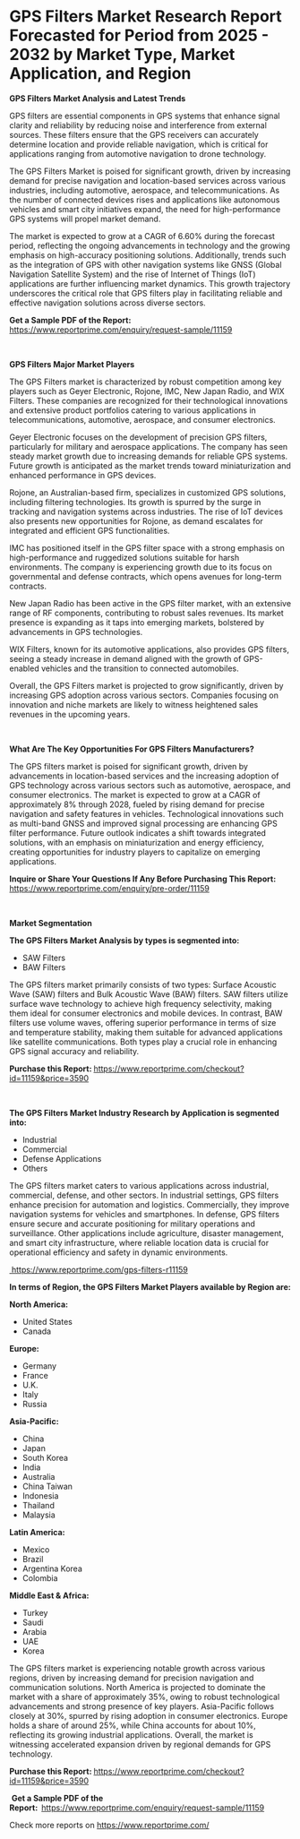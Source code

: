 <p><h1>GPS Filters Market Research Report Forecasted for Period from 2025 -  2032 by Market Type, Market Application, and Region</h1></p><p><strong>GPS Filters Market Analysis and Latest Trends</strong></p>
<p><p>GPS filters are essential components in GPS systems that enhance signal clarity and reliability by reducing noise and interference from external sources. These filters ensure that the GPS receivers can accurately determine location and provide reliable navigation, which is critical for applications ranging from automotive navigation to drone technology.</p><p>The GPS Filters Market is poised for significant growth, driven by increasing demand for precise navigation and location-based services across various industries, including automotive, aerospace, and telecommunications. As the number of connected devices rises and applications like autonomous vehicles and smart city initiatives expand, the need for high-performance GPS systems will propel market demand. </p><p>The market is expected to grow at a CAGR of 6.60% during the forecast period, reflecting the ongoing advancements in technology and the growing emphasis on high-accuracy positioning solutions. Additionally, trends such as the integration of GPS with other navigation systems like GNSS (Global Navigation Satellite System) and the rise of Internet of Things (IoT) applications are further influencing market dynamics. This growth trajectory underscores the critical role that GPS filters play in facilitating reliable and effective navigation solutions across diverse sectors.</p></p>
<p><strong>Get a Sample PDF of the Report:&nbsp;</strong> <a href="https://www.reportprime.com/enquiry/request-sample/11159?utm_campaign=3555&utm_medium=2&utm_source=Github&utm_content=ia&utm_term=20032025&utm_id=gps-filters">https://www.reportprime.com/enquiry/request-sample/11159</a></p>
<p>&nbsp;</p>
<p><strong>GPS Filters Major Market Players</strong></p>
<p><p>The GPS Filters market is characterized by robust competition among key players such as Geyer Electronic, Rojone, IMC, New Japan Radio, and WIX Filters. These companies are recognized for their technological innovations and extensive product portfolios catering to various applications in telecommunications, automotive, aerospace, and consumer electronics.</p><p>Geyer Electronic focuses on the development of precision GPS filters, particularly for military and aerospace applications. The company has seen steady market growth due to increasing demands for reliable GPS systems. Future growth is anticipated as the market trends toward miniaturization and enhanced performance in GPS devices. </p><p>Rojone, an Australian-based firm, specializes in customized GPS solutions, including filtering technologies. Its growth is spurred by the surge in tracking and navigation systems across industries. The rise of IoT devices also presents new opportunities for Rojone, as demand escalates for integrated and efficient GPS functionalities.</p><p>IMC has positioned itself in the GPS filter space with a strong emphasis on high-performance and ruggedized solutions suitable for harsh environments. The company is experiencing growth due to its focus on governmental and defense contracts, which opens avenues for long-term contracts.</p><p>New Japan Radio has been active in the GPS filter market, with an extensive range of RF components, contributing to robust sales revenues. Its market presence is expanding as it taps into emerging markets, bolstered by advancements in GPS technologies.</p><p>WIX Filters, known for its automotive applications, also provides GPS filters, seeing a steady increase in demand aligned with the growth of GPS-enabled vehicles and the transition to connected automobiles.</p><p>Overall, the GPS Filters market is projected to grow significantly, driven by increasing GPS adoption across various sectors. Companies focusing on innovation and niche markets are likely to witness heightened sales revenues in the upcoming years.</p></p>
<p>&nbsp;</p>
<p><strong>What Are The Key Opportunities For GPS Filters Manufacturers?</strong></p>
<p><p>The GPS filters market is poised for significant growth, driven by advancements in location-based services and the increasing adoption of GPS technology across various sectors such as automotive, aerospace, and consumer electronics. The market is expected to grow at a CAGR of approximately 8% through 2028, fueled by rising demand for precise navigation and safety features in vehicles. Technological innovations such as multi-band GNSS and improved signal processing are enhancing GPS filter performance. Future outlook indicates a shift towards integrated solutions, with an emphasis on miniaturization and energy efficiency, creating opportunities for industry players to capitalize on emerging applications.</p></p>
<p><strong>Inquire or Share Your Questions If Any Before Purchasing This Report:</strong> <a href="https://www.reportprime.com/enquiry/pre-order/11159?utm_campaign=3555&utm_medium=2&utm_source=Github&utm_content=ia&utm_term=20032025&utm_id=gps-filters">https://www.reportprime.com/enquiry/pre-order/11159</a></p>
<p>&nbsp;</p>
<p><strong>Market Segmentation</strong></p>
<p><strong>The GPS Filters Market Analysis by types is segmented into:</strong></p>
<p><ul><li>SAW Filters</li><li>BAW Filters</li></ul></p>
<p><p>The GPS filters market primarily consists of two types: Surface Acoustic Wave (SAW) filters and Bulk Acoustic Wave (BAW) filters. SAW filters utilize surface wave technology to achieve high frequency selectivity, making them ideal for consumer electronics and mobile devices. In contrast, BAW filters use volume waves, offering superior performance in terms of size and temperature stability, making them suitable for advanced applications like satellite communications. Both types play a crucial role in enhancing GPS signal accuracy and reliability.</p></p>
<p><strong>Purchase this Report:&nbsp;</strong><a href="https://www.reportprime.com/checkout?id=11159&price=3590&utm_campaign=3555&utm_medium=2&utm_source=Github&utm_content=ia&utm_term=20032025&utm_id=gps-filters">https://www.reportprime.com/checkout?id=11159&price=3590</a></p>
<p>&nbsp;</p>
<p><strong>The GPS Filters Market Industry Research by Application is segmented into:</strong></p>
<p><ul><li>Industrial</li><li>Commercial</li><li>Defense Applications</li><li>Others</li></ul></p>
<p><p>The GPS filters market caters to various applications across industrial, commercial, defense, and other sectors. In industrial settings, GPS filters enhance precision for automation and logistics. Commercially, they improve navigation systems for vehicles and smartphones. In defense, GPS filters ensure secure and accurate positioning for military operations and surveillance. Other applications include agriculture, disaster management, and smart city infrastructure, where reliable location data is crucial for operational efficiency and safety in dynamic environments.</p></p>
<p><a href="https://www.reportprime.com/gps-filters-r11159?utm_campaign=3555&utm_medium=2&utm_source=Github&utm_content=ia&utm_term=20032025&utm_id=gps-filters">&nbsp;https://www.reportprime.com/gps-filters-r11159</a></p>
<p><strong>In terms of Region, the GPS Filters Market Players available by Region are:</strong></p>
<p>
    <p> <strong> North America: </strong>
        <ul>
            <li>United States</li>
            <li>Canada</li>
        </ul>
        </p> 
    <p> <strong> Europe: </strong>
        <ul>
            <li>Germany</li>
            <li>France</li>
            <li>U.K.</li>
            <li>Italy</li>
            <li>Russia</li>
        </ul>
        </p> 
    <p> <strong> Asia-Pacific: </strong>
        <ul>
            <li>China</li>
            <li>Japan</li>
            <li>South Korea</li>
            <li>India</li>
            <li>Australia</li>
            <li>China Taiwan</li>
            <li>Indonesia</li>
            <li>Thailand</li>
            <li>Malaysia</li>
        </ul>
        </p> 
    <p> <strong> Latin America: </strong>
        <ul>
            <li>Mexico</li>
            <li>Brazil</li>
            <li>Argentina Korea</li>
            <li>Colombia</li>
        </ul>
        </p> 
    <p> <strong> Middle East & Africa: </strong>
        <ul>
            <li>Turkey</li>
            <li>Saudi</li>
            <li>Arabia</li>
            <li>UAE</li>
            <li>Korea</li>
        </ul>
    </p>
    </p>
<p><p>The GPS filters market is experiencing notable growth across various regions, driven by increasing demand for precision navigation and communication solutions. North America is projected to dominate the market with a share of approximately 35%, owing to robust technological advancements and strong presence of key players. Asia-Pacific follows closely at 30%, spurred by rising adoption in consumer electronics. Europe holds a share of around 25%, while China accounts for about 10%, reflecting its growing industrial applications. Overall, the market is witnessing accelerated expansion driven by regional demands for GPS technology.</p></p>
<p><strong>Purchase this Report: </strong><a href="https://www.reportprime.com/checkout?id=11159&price=3590&utm_campaign=3555&utm_medium=2&utm_source=Github&utm_content=ia&utm_term=20032025&utm_id=gps-filters">https://www.reportprime.com/checkout?id=11159&price=3590</a></p>
<p>&nbsp;<strong>Get a Sample PDF of the Report:&nbsp;&nbsp;</strong><a href="https://www.reportprime.com/enquiry/request-sample/11159?utm_campaign=3555&utm_medium=2&utm_source=Github&utm_content=ia&utm_term=20032025&utm_id=gps-filters">https://www.reportprime.com/enquiry/request-sample/11159</a></p>
<p><strong></strong></p>
<p>Check more reports on <a href="https://www.reportprime.com/?utm_campaign=3555&utm_medium=2&utm_source=Github&utm_content=ia&utm_term=20032025&utm_id=gps-filters">https://www.reportprime.com/</a></p>